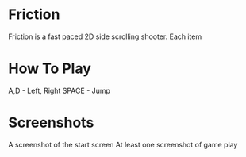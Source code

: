 # Friction
Friction is a fast paced 2D side scrolling shooter. Each item 

# How To Play
A,D - Left, Right
SPACE - Jump


# Screenshots
A screenshot of the start screen
At least one screenshot of game play
